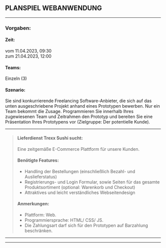 <!-- todo: Anpassen und von Verwaltungssoftware differenzieren -->

## PLANSPIEL WEBANWENDUNG

---

### Vorgaben:

#### Zeit:
vom 11.04.2023, 09:30   
zum 21.04.2023, 12:00  

#### Teams: 
Einzeln (3)

#### Szenario:
Sie sind konkurrierende Freelancing Software-Anbieter, die sich auf das unten ausgeschriebene Projekt anhand eines Prototypen bewerben. Nur ein Team bekommt die Zusage.
Programmieren Sie innerhalb Ihres zugewiesenen Team und Zeitrahmen den Prototyp und bereiten Sie eine Präsentation Ihres Prototypens vor (Zielgruppe: Der potentielle Kunde).

---

>#### Lieferdienst Trexx Sushi sucht:
>
>Eine zeitgemäße E-Commerce Plattform für unsere Kunden.
>
>
>#### Benötigte Features:
>- Handling der Bestellungen (einschließlich Bezahl- und Auslieferstatus)
>- Registrierungs- und Login Formular, sowie Seiten für das gesamte Produktsortiment (optional: Warenkorb und Checkout)
>- Attraktives und leicht verständliches Webseitendesign
>
>#### Anmerkungen:
>- Plattform: Web.
>- Programmiersprache: HTML/ CSS/ JS.
>- Die Zahlungsart darf sich für den Prototypen auf Barzahlung beschränken.

---

---
